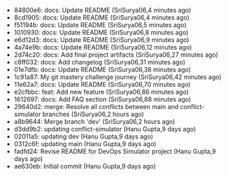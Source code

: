 - 84800e6: docs: Update README (SriSurya06,4 minutes ago)
- 8cd1905: docs: Update README (SriSurya06,4 minutes ago)
- f51194b: docs: Update README (SriSurya06,5 minutes ago)
- 1010930: docs: Update README (SriSurya06,8 minutes ago)
- e6d12d3: docs: Update README (SriSurya06,9 minutes ago)
- 4a74e9b: docs: Update README (SriSurya06,12 minutes ago)
- 2d74c20: docs: Add final project artifacts (SriSurya06,27 minutes ago)
- c8ff032: docs: Add changelog (SriSurya06,31 minutes ago)
- 01e7dfb: docs: Update README (SriSurya06,38 minutes ago)
- 1c91a87: My git mastery challenge journey (SriSurya06,42 minutes ago)
- 11e62a7: docs: Update README (SriSurya06,70 minutes ago)
- e2cfbbc: feat: Add new feature (SriSurya06,86 minutes ago)
- 1612697: docs: Add FAQ section (SriSurya06,88 minutes ago)
- 29640d2: merge: Resolve all conflicts between main and conflict-simulator branches (SriSurya06,2 hours ago)
- a8b9644: Merge branch 'dev' (SriSurya06,2 hours ago)
- d3dd9b2: updating conflict-simulator (Hanu Gupta,9 days ago)
- 02011a5: updating dev (Hanu Gupta,9 days ago)
- 0312c6f: updating main (Hanu Gupta,9 days ago)
- fadfd24: Revise README for DevOps Simulator project (Hanu Gupta,9 days ago)
- ae630eb: Initial commit (Hanu Gupta,9 days ago)